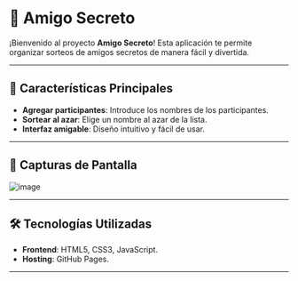 # 🎁 Amigo Secreto

¡Bienvenido al proyecto **Amigo Secreto**! Esta aplicación te permite organizar sorteos de amigos secretos de manera fácil y divertida.

---

## 🚀 Características Principales
- **Agregar participantes**: Introduce los nombres de los participantes.
- **Sortear al azar**: Elige un nombre al azar de la lista.
- **Interfaz amigable**: Diseño intuitivo y fácil de usar.

---

## 📸 Capturas de Pantalla
![image](https://github.com/user-attachments/assets/1cd63955-a5de-4a5a-b05e-abbfc48baba7)


---

## 🛠️ Tecnologías Utilizadas
- **Frontend**: HTML5, CSS3, JavaScript.
- **Hosting**: GitHub Pages.

---

